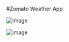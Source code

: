 #Zomato Weather App

![image](https://github.com/Barenyakumar/zomatoweather/assets/54412808/0f2b49f0-f288-4e19-aa24-4adcc65ea837)


![image](https://github.com/Barenyakumar/zomatoweather/assets/54412808/95134a12-24c2-4a35-ba5a-77f27037546b)
